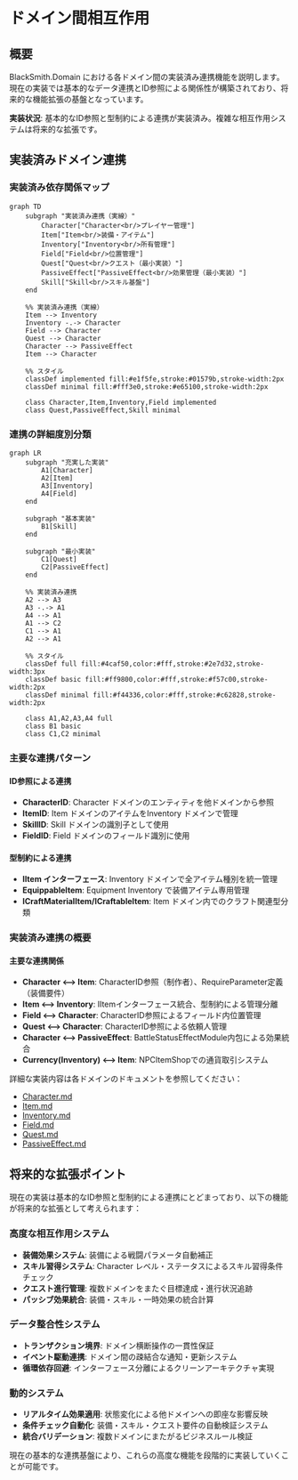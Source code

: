 # ドメイン間相互作用

## 概要

BlackSmith.Domain における各ドメイン間の実装済み連携機能を説明します。\
現在の実装では基本的なデータ連携とID参照による関係性が構築されており、将来的な機能拡張の基盤となっています。

**実装状況**: 基本的なID参照と型制約による連携が実装済み。複雑な相互作用システムは将来的な拡張です。

## 実装済みドメイン連携

### 実装済み依存関係マップ

```mermaid
graph TD
    subgraph "実装済み連携（実線）"
        Character["Character<br/>プレイヤー管理"]
        Item["Item<br/>装備・アイテム"]
        Inventory["Inventory<br/>所有管理"]
        Field["Field<br/>位置管理"]
        Quest["Quest<br/>クエスト（最小実装）"]
        PassiveEffect["PassiveEffect<br/>効果管理（最小実装）"]
        Skill["Skill<br/>スキル基盤"]
    end
    
    %% 実装済み連携（実線）
    Item --> Inventory
    Inventory -.-> Character
    Field --> Character
    Quest --> Character
    Character --> PassiveEffect
    Item --> Character
    
    %% スタイル
    classDef implemented fill:#e1f5fe,stroke:#01579b,stroke-width:2px
    classDef minimal fill:#fff3e0,stroke:#e65100,stroke-width:2px
    
    class Character,Item,Inventory,Field implemented
    class Quest,PassiveEffect,Skill minimal
```

### 連携の詳細度別分類

```mermaid
graph LR
    subgraph "充実した実装"
        A1[Character]
        A2[Item]
        A3[Inventory]
        A4[Field]
    end
    
    subgraph "基本実装"
        B1[Skill]
    end
    
    subgraph "最小実装"
        C1[Quest]
        C2[PassiveEffect]
    end
    
    %% 実装済み連携
    A2 --> A3
    A3 -.-> A1
    A4 --> A1
    A1 --> C2
    C1 --> A1
    A2 --> A1
    
    %% スタイル
    classDef full fill:#4caf50,color:#fff,stroke:#2e7d32,stroke-width:3px
    classDef basic fill:#ff9800,color:#fff,stroke:#f57c00,stroke-width:2px
    classDef minimal fill:#f44336,color:#fff,stroke:#c62828,stroke-width:2px
    
    class A1,A2,A3,A4 full
    class B1 basic
    class C1,C2 minimal
```

### 主要な連携パターン

#### ID参照による連携
- **CharacterID**: Character ドメインのエンティティを他ドメインから参照
- **ItemID**: Item ドメインのアイテムをInventory ドメインで管理
- **SkillID**: Skill ドメインの識別子として使用
- **FieldID**: Field ドメインのフィールド識別に使用

#### 型制約による連携
- **IItem インターフェース**: Inventory ドメインで全アイテム種別を統一管理
- **EquippableItem**: Equipment Inventory で装備アイテム専用管理
- **ICraftMaterialItem/ICraftableItem**: Item ドメイン内でのクラフト関連型分類

### 実装済み連携の概要

#### 主要な連携関係
- **Character ⟷ Item**: CharacterID参照（制作者）、RequireParameter定義（装備要件）
- **Item ⟷ Inventory**: IItemインターフェース統合、型制約による管理分離
- **Field ⟷ Character**: CharacterID参照によるフィールド内位置管理
- **Quest ⟷ Character**: CharacterID参照による依頼人管理
- **Character ⟷ PassiveEffect**: BattleStatusEffectModule内包による効果統合
- **Currency(Inventory) ⟷ Item**: NPCItemShopでの通貨取引システム

詳細な実装内容は各ドメインのドキュメントを参照してください：
- [Character.md](../domains/Character.md)
- [Item.md](../domains/Item.md)
- [Inventory.md](../domains/Inventory.md)
- [Field.md](../domains/Field.md)
- [Quest.md](../domains/Quest.md)
- [PassiveEffect.md](../domains/PassiveEffect.md)

## 将来的な拡張ポイント

現在の実装は基本的なID参照と型制約による連携にとどまっており、以下の機能が将来的な拡張として考えられます：

### 高度な相互作用システム
- **装備効果システム**: 装備による戦闘パラメータ自動補正
- **スキル習得システム**: Character レベル・ステータスによるスキル習得条件チェック
- **クエスト進行管理**: 複数ドメインをまたぐ目標達成・進行状況追跡
- **パッシブ効果統合**: 装備・スキル・一時効果の統合計算

### データ整合性システム
- **トランザクション境界**: ドメイン横断操作の一貫性保証
- **イベント駆動連携**: ドメイン間の疎結合な通知・更新システム
- **循環依存回避**: インターフェース分離によるクリーンアーキテクチャ実現

### 動的システム
- **リアルタイム効果適用**: 状態変化による他ドメインへの即座な影響反映
- **条件チェック自動化**: 装備・スキル・クエスト要件の自動検証システム
- **統合バリデーション**: 複数ドメインにまたがるビジネスルール検証

現在の基本的な連携基盤により、これらの高度な機能を段階的に実装していくことが可能です。